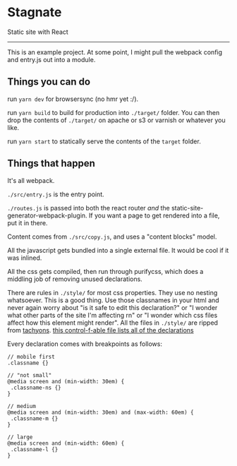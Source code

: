 # Stagnate

Static site with React

* * *

This is an example project. At some point, I might pull the webpack config and entry.js out into a module.

## Things you can do

run `yarn dev` for browsersync (no hmr yet :/).

run `yarn build` to build for production into `./target/` folder. You can then drop the contents of `./target/` on apache or s3 or varnish or whatever you like.

run `yarn start` to statically serve the contents of the `target` folder.

## Things that happen

It's all webpack.

`./src/entry.js` is the entry point.

`./routes.js` is passed into both the react router _and_ the static-site-generator-webpack-plugin. If you want a page to get rendered into a file, put it in there.

Content comes from `./src/copy.js`, and uses a "content blocks" model.

All the javascript gets bundled into a single external file. It would be cool if it was inlined.

All the css gets compiled, then run through purifycss, which does a middling job of removing unused declarations.

There are rules in `./style/` for most css properties. They use no nesting whatsoever. This is a good thing. Use those classnames in your html and never again worry about "is it safe to edit this declaration?" or "I wonder what other parts of the site I'm affecting rn" or "I wonder which css files affect how this element might render". All the files in `./style/` are ripped from [tachyons](http://tachyons.io). [this control-f-able file lists all of the declarations](http://tachyons.io/docs/table-of-styles/)

Every declaration comes with breakpoints as follows:

```
// mobile first
.classname {}

// "not small"
@media screen and (min-width: 30em) {
 .classname-ns {}
}

// medium
@media screen and (min-width: 30em) and (max-width: 60em) {
 .classname-m {}
}

// large
@media screen and (min-width: 60em) {
 .classname-l {}
}
```

